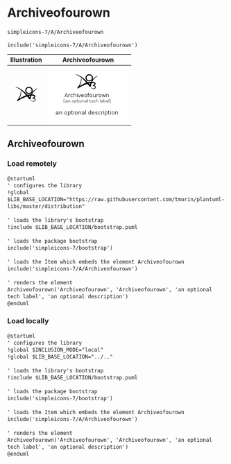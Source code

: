 # Archiveofourown


```text
simpleicons-7/A/Archiveofourown
```

```text
include('simpleicons-7/A/Archiveofourown')
```



| Illustration | Archiveofourown |
| :---: | :---: |
| ![illustration for Illustration](../../simpleicons-7/A/Archiveofourown.png) | ![illustration for Archiveofourown](../../simpleicons-7/A/Archiveofourown.Local.png) |




## Archiveofourown

### Load remotely
```plantuml
@startuml
' configures the library
!global $LIB_BASE_LOCATION="https://raw.githubusercontent.com/tmorin/plantuml-libs/master/distribution"

' loads the library's bootstrap
!include $LIB_BASE_LOCATION/bootstrap.puml

' loads the package bootstrap
include('simpleicons-7/bootstrap')

' loads the Item which embeds the element Archiveofourown
include('simpleicons-7/A/Archiveofourown')

' renders the element
Archiveofourown('Archiveofourown', 'Archiveofourown', 'an optional tech label', 'an optional description')
@enduml
```

### Load locally
```plantuml
@startuml
' configures the library
!global $INCLUSION_MODE="local"
!global $LIB_BASE_LOCATION="../.."

' loads the library's bootstrap
!include $LIB_BASE_LOCATION/bootstrap.puml

' loads the package bootstrap
include('simpleicons-7/bootstrap')

' loads the Item which embeds the element Archiveofourown
include('simpleicons-7/A/Archiveofourown')

' renders the element
Archiveofourown('Archiveofourown', 'Archiveofourown', 'an optional tech label', 'an optional description')
@enduml
```

